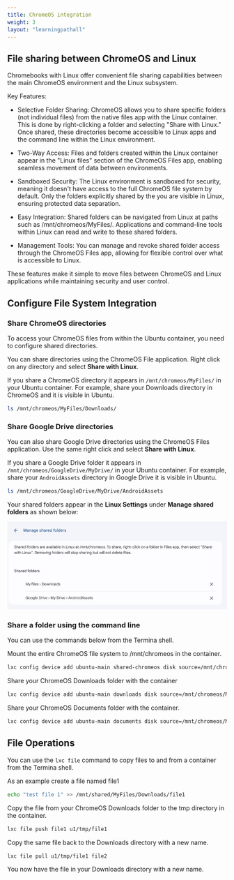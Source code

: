 ```yaml
---
title: ChromeOS integration
weight: 3
layout: "learningpathall"
---
```


## File sharing between ChromeOS and Linux 

Chromebooks with Linux offer convenient file sharing capabilities between the main ChromeOS environment and the Linux subsystem.

Key Features:

- Selective Folder Sharing: ChromeOS allows you to share specific folders (not individual files) from the native files app with the Linux container. This is done by right-clicking a folder and selecting "Share with Linux." Once shared, these directories become accessible to Linux apps and the command line within the Linux environment.

- Two-Way Access: Files and folders created within the Linux container appear in the "Linux files" section of the ChromeOS Files app, enabling seamless movement of data between environments.

- Sandboxed Security: The Linux environment is sandboxed for security, meaning it doesn't have access to the full ChromeOS file system by default. Only the folders explicitly shared by the you are visible in Linux, ensuring protected data separation.

- Easy Integration: Shared folders can be navigated from Linux at paths such as /mnt/chromeos/MyFiles/. Applications and command-line tools within Linux can read and write to these shared folders.

- Management Tools: You can manage and revoke shared folder access through the ChromeOS Files app, allowing for flexible control over what is accessible to Linux.

These features make it simple to move files between ChromeOS and Linux applications while maintaining security and user control.

## Configure File System Integration

### Share ChromeOS directories

To access your ChromeOS files from within the Ubuntu container, you need to configure shared directories. 

You can share directories using the ChromeOS File application. Right click on any directory and select **Share with Linux**.

If you share a ChromeOS directory it appears in `/mnt/chromeos/MyFiles/` in your Ubuntu container. For example, share your Downloads directory in ChromeOS and it is visible in Ubuntu.

```bash
ls /mnt/chromeos/MyFiles/Downloads/
```

### Share Google Drive directories

You can also share Google Drive directories using the ChromeOS Files application. Use the same right click and select **Share with Linux**.

If you share a Google Drive folder it appears in `/mnt/chromeos/GoogleDrive/MyDrive/` in your Ubuntu container. For example, share your `AndroidAssets` directory in Google Drive it is visible in Ubuntu.

```bash
ls /mnt/chromeos/GoogleDrive/MyDrive/AndroidAssets
```

Your shared folders appear in the **Linux Settings** under **Manage shared folders** as shown below:

![Shared folders #center](_images/shared-folders.png)

### Share a folder using the command line

You can use the commands below from the Termina shell.

Mount the entire ChromeOS file system to /mnt/chromeos in the container.

```bash
lxc config device add ubuntu-main shared-chromeos disk source=/mnt/chromeos path=/mnt/chromeos
```

Share your ChromeOS Downloads folder with the container

```bash
lxc config device add ubuntu-main downloads disk source=/mnt/chromeos/MyFiles/Downloads path=/home/username/Downloads
```

Share your ChromeOS Documents folder with the container.

```bash
lxc config device add ubuntu-main documents disk source=/mnt/chromeos/MyFiles/Documents path=/home/username/Documents
```

## File Operations

You can use the `lxc file` command to copy files to and from a container from the Termina shell.

As an example create a file named file1

```bash
echo "test file 1" >> /mnt/shared/MyFiles/Downloads/file1
```

Copy the file from your ChromeOS Downloads folder to the tmp directory in the container.

```bash
lxc file push file1 u1/tmp/file1
```

Copy the same file back to the Downloads directory with a new name. 

```bash
lxc file pull u1/tmp/file1 file2
```

You now have the file in your Downloads directory with a new name. 
